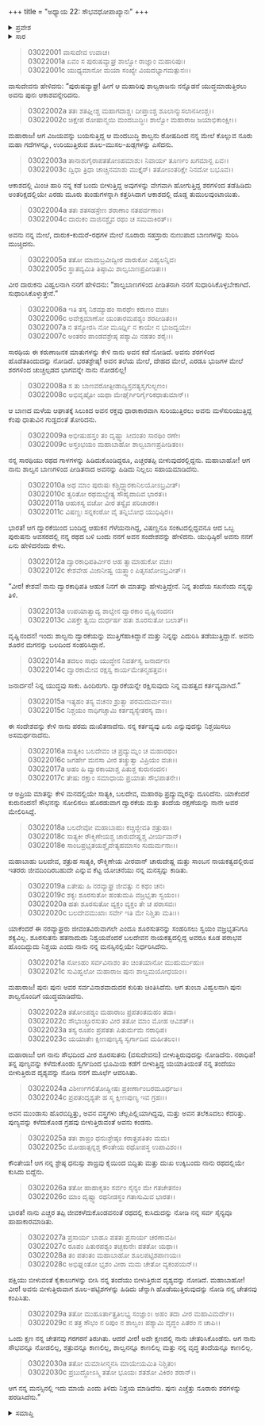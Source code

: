 +++
title = "ಅಧ್ಯಾಯ 22: ಸೌಭವಧೋಪಾಖ್ಯಾನಃ"
+++

<details><summary>ಪ್ರವೇಶ</summary>


।।   ಓಂ ಓಂ ನಮೋ ನಾರಾಯಣಾಯ।।   ಶ್ರೀ ವೇದವ್ಯಾಸಾಯ ನಮಃ ।।

ಶ್ರೀ ಕೃಷ್ಣದ್ವೈಪಾಯನ ವೇದವ್ಯಾಸ ವಿರಚಿತ  

**ಶ್ರೀ ಮಹಾಭಾರತ**

**ಆರಣ್ಯಕ ಪರ್ವ**

**ಕೈರಾತ ಪರ್ವ**

**ಅಧ್ಯಾಯ 22**

</details>


<details><summary>ಸಾರ</summary>

ಕೃಷ್ಣ-ಶಾಲ್ವರ ಮಾಯಾ ಯುದ್ಧವು ಮುಂದುವರೆದುದು (1-30).

</details>


> 03022001 ವಾಸುದೇವ ಉವಾಚ।  
03022001a ಏವಂ ಸ ಪುರುಷವ್ಯಾಘ್ರ ಶಾಲ್ವೋ ರಾಜ್ಞಾಂ ಮಹಾರಿಪುಃ।  
03022001c ಯುಧ್ಯಮಾನೋ ಮಯಾ ಸಂಖ್ಯೇ ವಿಯದಭ್ಯಾಗಮತ್ಪುನಃ।।

ವಾಸುದೇವನು ಹೇಳಿದನು: “ಪುರುಷವ್ಯಾಘ್ರ! ಹೀಗೆ ಆ ಮಹಾರಿಪು ಶಾಲ್ವರಾಜನು ನನ್ನೊಡನೆ ಯುದ್ಧಮಾಡುತ್ತಿರಲು ಅವನು ಪುನಃ ಆಕಾಶವನ್ನೇರಿದನು.

> 03022002a ತತಃ ಶತಘ್ನೀಶ್ಚ ಮಹಾಗದಾಶ್ಚ।
	ದೀಪ್ತಾಂಶ್ಚ ಶೂಲಾನ್ಮುಸಲಾನಸೀಂಶ್ಚ।।  
> 03022002c ಚಿಕ್ಷೇಪ ರೋಷಾನ್ಮಯಿ ಮಂದಬುದ್ಧಿಃ।
	ಶಾಲ್ವೋ ಮಹಾರಾಜ ಜಯಾಭಿಕಾಂಕ್ಷೀ।।  

ಮಹಾರಾಜ! ಆಗ ವಿಜಯವನ್ನು ಬಯಸುತ್ತಿದ್ದ ಆ ಮಂದಬುದ್ಧಿ ಶಾಲ್ವನು ರೋಷದಿಂದ ನನ್ನ ಮೇಲೆ ಕೊಲ್ಲುವ ನೂರು ಮಹಾ ಗದೆಗಳನ್ನೂ, ಉರಿಯುತ್ತಿರುವ ಶೂಲ-ಮುಸಲ-ಖಡ್ಗಗಳನ್ನು ಎಸೆದನು.

> 03022003a ತಾನಾಶುಗೈರಾಪತತೋಽಹಮಾಶು।
	ನಿವಾರ್ಯ ತೂರ್ಣಂ ಖಗಮಾನ್ಖ ಏವ।।  
> 03022003c ದ್ವಿಧಾ ತ್ರಿಧಾ ಚಾಚ್ಚಿನಮಾಶು ಮುಕ್ತೈಸ್।
	ತತೋಽಂತರಿಕ್ಷೇ ನಿನದೋ ಬಭೂವ।।  

ಆಕಾಶದಲ್ಲಿ ಮಿಂಚಿ ಹಾರಿ ನನ್ನ ಕಡೆ ಬಂದು ಬೀಳುತ್ತಿದ್ದ ಅವುಗಳನ್ನು ವೇಗವಾಗಿ ಹೋಗುತ್ತಿದ್ದ ಶರಗಳಿಂದ ತಡೆಹಿಡಿದು ಅಂತರಿಕ್ಷದಲ್ಲಿಯೇ ಎರಡು ಮೂರು ತುಂಡುಗಳನ್ನಾಗಿ ಕತ್ತರಿಸಿದಾಗ ಆಕಾಶದಲ್ಲಿ ದೊಡ್ಡ ತುಮುಲವುಂಟಾಯಿತು.

> 03022004a ತತಃ ಶತಸಹಸ್ರೇಣ ಶರಾಣಾಂ ನತಪರ್ವಣಾಂ।   
03022004c ದಾರುಕಂ ವಾಜಿನಶ್ಚೈವ ರಥಂ ಚ ಸಮವಾಕಿರತ್।।

ಅವನು ನನ್ನ ಮೇಲೆ, ದಾರುಕ-ಕುದುರೆ-ರಥಗಳ ಮೇಲೆ ನೂರಾರು ಸಹಸ್ರಾರು ನುಣುಪಾದ ಬಾಣಗಳನ್ನು ಸುರಿಸಿ ಮುಚ್ಚಿದನು.

> 03022005a ತತೋ ಮಾಮಬ್ರವೀದ್ವೀರ ದಾರುಕೋ ವಿಹ್ವಲನ್ನಿವ।  
03022005c ಸ್ಥಾತವ್ಯಮಿತಿ ತಿಷ್ಠಾಮಿ ಶಾಲ್ವಬಾಣಪ್ರಪೀಡಿತಃ।।

ವೀರ ದಾರುಕನು ವಿಹ್ವಲನಾಗಿ ನನಗೆ ಹೇಳಿದನು: “ಶಾಲ್ವಬಾಣಗಳಿಂದ ಪೀಡಿತನಾಗಿ ನನಗೆ ಸುಧಾರಿಸಿಕೊಳ್ಳಬೇಕಾಗಿದೆ. ಸುಧಾರಿಸಿಕೊಳ್ಳುತ್ತೇನೆ.”

> 03022006a ಇತಿ ತಸ್ಯ ನಿಶಮ್ಯಾಹಂ ಸಾರಥೇಃ ಕರುಣಂ ವಚಃ।  
03022006c ಅವೇಕ್ಷಮಾಣೋ ಯಂತಾರಮಪಶ್ಯಂ ಶರಪೀಡಿತಂ।।   
03022007a ನ ತಸ್ಯೋರಸಿ ನೋ ಮೂರ್ಧ್ನಿ ನ ಕಾಯೇ ನ ಭುಜದ್ವಯೇ।  
03022007c ಅಂತರಂ ಪಾಂಡವಶ್ರೇಷ್ಠ ಪಶ್ಯಾಮಿ ನಹತಂ ಶರೈಃ।।

ಸಾರಥಿಯ ಈ ಕರುಣಾಜನಕ ಮಾತುಗಳನ್ನು ಕೇಳಿ ನಾನು ಅವನ ಕಡೆ ನೋಡಿದೆ. ಅವನು ಶರಗಳಿಂದ ಹೊಡೆತತಿಂದುದನ್ನು ನೋಡಿದೆ. ಭರತಶ್ರೇಷ್ಠ! ಅವನ ತಲೆಯ ಮೇಲೆ, ದೇಹದ ಮೇಲೆ, ಎರಡೂ ಭುಜಗಳ ಮೇಲೆ ಶರಗಳಿಂದ ಚುಚ್ಚಲ್ಪಡದ ಭಾಗವನ್ನೇ ನಾನು ನೋಡಲಿಲ್ಲ!

> 03022008a ಸ ತು ಬಾಣವರೋತ್ಪೀಡಾದ್ವಿಸ್ರವತ್ಯಸೃಗುಲ್ಬಣಂ।   
03022008c ಅಭಿವೃಷ್ಟೋ ಯಥಾ ಮೇಘೈರ್ಗಿರಿರ್ಗೈರಿಕಧಾತುಮಾನ್।।

ಆ ಬಾಣದ ಮಳೆಯ ಆಘಾತಕ್ಕೆ ಸಿಲುಕಿದ ಅವನ ರಕ್ತವು ಧಾರಾಕಾರವಾಗಿ ಸುರಿಯುತ್ತಿರಲು ಅವನು ಮಳೆಸುರಿಯುತ್ತಿದ್ದ ಕೆಂಪು ಧಾತುವಿನ ಗುಡ್ದದಂತೆ ತೋರಿದನು.

> 03022009a ಅಭೀಷುಹಸ್ತಂ ತಂ ದೃಷ್ಟ್ವಾ ಸೀದಂತಂ ಸಾರಥಿಂ ರಣೇ।  
03022009c ಅಸ್ತಂಭಯಂ ಮಹಾಬಾಹೋ ಶಾಲ್ವಬಾಣಪ್ರಪೀಡಿತಂ।।

ನನ್ನ ಸಾರಥಿಯು ರಥದ ಗಾಳಗಳನ್ನು ಹಿಡಿದುಕೊಂಡಿದ್ದರೂ, ಎಚ್ಚರತಪ್ಪಿ ಬೀಳುವುದರಲ್ಲಿದ್ದನು. ಮಹಾಬಾಹೋ! ಆಗ ನಾನು ಶಾಲ್ವನ ಬಾಣಗಳಿಂದ ಪೀಡಿತನಾದ ಅವನನ್ನು ಹಿಡಿದು ನಿಲ್ಲಲು ಸಹಾಯಮಾಡಿದೆನು.

> 03022010a ಅಥ ಮಾಂ ಪುರುಷಃ ಕಶ್ಚಿದ್ದ್ವಾರಕಾನಿಲಯೋಽಬ್ರವೀತ್।  
03022010c ತ್ವರಿತೋ ರಥಮಭ್ಯೇತ್ಯ ಸೌಹೃದಾದಿವ ಭಾರತ।।  
03022011a ಆಹುಕಸ್ಯ ವಚೋ ವೀರ ತಸ್ಯೈವ ಪರಿಚಾರಕಃ।  
03022011c ವಿಷಣ್ಣಃ ಸನ್ನಕಂಠೋ ವೈ ತನ್ನಿಬೋಧ ಯುಧಿಷ್ಠಿರ।।

ಭಾರತ! ಆಗ ದ್ವಾರಕೆಯಿಂದ ಬಂದಿದ್ದ ಆಹುಕನ ಗೆಳೆಯನಾಗಿದ್ದ, ವಿಷಣ್ಣನೂ ಸಂಕಟದಲ್ಲಿದ್ದವನೂ ಆದ ಒಬ್ಬ ಪುರುಷನು ಅವಸರದಲ್ಲಿ ನನ್ನ ರಥದ ಬಳಿ ಬಂದು ನನಗೆ ಅವನ ಸಂದೇಶವನ್ನು ಹೇಳಿದನು. ಯುಧಿಷ್ಠಿರ! ಅವನು ನನಗೆ ಏನು ಹೇಳಿದನೆಂದು ಕೇಳು.

> 03022012a ದ್ವಾರಕಾಧಿಪತಿರ್ವೀರ ಆಹ ತ್ವಾಮಾಹುಕೋ ವಚಃ।  
03022012c ಕೇಶವೇಹ ವಿಜಾನೀಷ್ವ ಯತ್ತ್ವಾಂ ಪಿತೃಸಖೋಽಬ್ರವೀತ್।।

“ವೀರ! ಕೇಶವ! ನಾನು ದ್ವಾರಕಾಧಿಪತಿ ಆಹುಕ ನಿನಗೆ ಈ ಮಾತನ್ನು ಹೇಳುತ್ತಿದ್ದೇನೆ. ನಿನ್ನ ತಂದೆಯ ಸಖನೆಂದು ನನ್ನನ್ನು ತಿಳಿ.

> 03022013a ಉಪಯಾತ್ವಾದ್ಯ ಶಾಲ್ವೇನ ದ್ವಾರಕಾಂ ವೃಷ್ಣಿನಂದನ।  
03022013c ವಿಷಕ್ತೇ ತ್ವಯಿ ದುರ್ಧರ್ಷ ಹತಃ ಶೂರಸುತೋ ಬಲಾತ್।।

ವೃಷ್ಣಿನಂದನ! ಇಂದು ಶಾಲ್ವನು ದ್ವಾರಕೆಯನ್ನು ಮುತ್ತಿಗೆಹಾಕಿದ್ದಾನೆ ಮತ್ತು ನಿನ್ನನ್ನು ಎದುರಿಸಿ ತಡೆಯುತ್ತಿದ್ದಾನೆ. ಅವನು ಶೂರನ ಮಗನನ್ನು ಬಲದಿಂದ ಸಂಹರಿಸಿದ್ದಾನೆ.

> 03022014a ತದಲಂ ಸಾಧು ಯುದ್ಧೇನ ನಿವರ್ತಸ್ವ ಜನಾರ್ದನ।  
03022014c ದ್ವಾರಕಾಮೇವ ರಕ್ಷಸ್ವ ಕಾರ್ಯಮೇತನ್ಮಹತ್ತವ।।

ಜನಾರ್ದನ! ನಿನ್ನ ಯುದ್ಧವು ಸಾಕು. ಹಿಂದಿರುಗು. ದ್ವಾರಕೆಯನ್ನೇ ರಕ್ಷಿಸುವುದು ನಿನ್ನ ಮಹತ್ವದ ಕರ್ತವ್ಯವಾಗಿದೆ.”

> 03022015a ಇತ್ಯಹಂ ತಸ್ಯ ವಚನಂ ಶ್ರುತ್ವಾ ಪರಮದುರ್ಮನಾಃ।  
03022015c ನಿಶ್ಚಯಂ ನಾಧಿಗಚ್ಚಾಮಿ ಕರ್ತವ್ಯಸ್ಯೇತರಸ್ಯ ವಾ।।

ಈ ಸಂದೇಶವನ್ನು ಕೇಳಿ ನಾನು ಪರಮ ದುಃಖಿತನಾದೆನು. ನನ್ನ ಕರ್ತವ್ಯವು ಏನು ಎನ್ನುವುದನ್ನು ನಿಶ್ಚಯಿಸಲು ಅಸಮರ್ಥನಾದೆನು.

> 03022016a ಸಾತ್ಯಕಿಂ ಬಲದೇವಂ ಚ ಪ್ರದ್ಯುಮ್ನಂ ಚ ಮಹಾರಥಂ।  
03022016c ಜಗರ್ಹೇ ಮನಸಾ ವೀರ ತಚ್ಶ್ರುತ್ವಾ ವಿಪ್ರಿಯಂ ವಚಃ।।  
03022017a ಅಹಂ ಹಿ ದ್ವಾರಕಾಯಾಶ್ಚ ಪಿತುಶ್ಚ ಕುರುನಂದನ।   
03022017c ತೇಷು ರಕ್ಷಾಂ ಸಮಾಧಾಯ ಪ್ರಯಾತಃ ಸೌಭಪಾತನೇ।।

ಆ ಅಪ್ರಿಯ ಮಾತನ್ನು ಕೇಳಿ ಮನದಲ್ಲಿಯೇ ಸಾತ್ಯಕಿ, ಬಲದೇವ, ಮಹಾರಥಿ ಪ್ರದ್ಯುಮ್ನರನ್ನು ದೂರಿದೆನು. ಯಾಕೆಂದರೆ ಕುರುನಂದನ! ಸೌಭನನ್ನು ಸೋಲಿಸಲು ಹೊರಡುವಾಗ ದ್ವಾರಕೆಯ ಮತ್ತು ತಂದೆಯ ರಕ್ಷಣೆಯನ್ನು ನಾನೇ ಅವರ ಮೇಲಿರಿಸಿದ್ದೆ.

> 03022018a ಬಲದೇವೋ ಮಹಾಬಾಹುಃ ಕಚ್ಚಿಜ್ಜೀವತಿ ಶತ್ರುಹಾ।  
03022018c ಸಾತ್ಯಕೀ ರೌಕ್ಮಿಣೇಯಶ್ಚ ಚಾರುದೇಷ್ಣಶ್ಚ ವೀರ್ಯವಾನ್।   
03022018e ಸಾಂಬಪ್ರಭೃತಯಶ್ಚೈವೇತ್ಯಹಮಾಸಂ ಸುದುರ್ಮನಾಃ।।

ಮಹಾಬಾಹು ಬಲದೇವ, ಶತ್ರುಹ ಸಾತ್ಯಕಿ, ರೌಕ್ಮಿಣೇಯ ವೀರವಾನ್ ಚಾರುದೇಷ್ಣ ಮತ್ತು ಸಾಂಬನ ನಾಯಕತ್ವದಲ್ಲಿರುವ ಇತರರು ಜೀವದಿಂದಿರಬಹುದೇ ಎನ್ನುವ ಕೆಟ್ಟ ಯೋಚನೆಯು ನನ್ನ ಮನಸ್ಸನ್ನು ಕಾಡಿತು.

> 03022019a ಏತೇಷು ಹಿ ನರವ್ಯಾಘ್ರ ಜೀವತ್ಸು ನ ಕಥಂ ಚನ।  
03022019c ಶಕ್ಯಃ ಶೂರಸುತೋ ಹಂತುಮಪಿ ವಜ್ರಭೃತಾ ಸ್ವಯಂ।।  
03022020a ಹತಃ ಶೂರಸುತೋ ವ್ಯಕ್ತಂ ವ್ಯಕ್ತಂ ತೇ ಚ ಪರಾಸವಃ।  
03022020c ಬಲದೇವಮುಖಾಃ ಸರ್ವೇ ಇತಿ ಮೇ ನಿಶ್ಚಿತಾ ಮತಿಃ।।

ಯಾಕೆಂದರೆ ಈ ನರವ್ಯಾಘ್ರರು ಜೀವಂತವಿರುವಾಗಲೇ ಎಂದೂ ಶೂರಸುತನನ್ನು ಸಂಹರಿಸಲು ಸ್ವಯಂ ವಜ್ರಭೃತನಿಗೂ ಶಕ್ಯವಿಲ್ಲ. ಶೂರಸುತನು ಹತನಾದುದು ನಿಶ್ವಯವೆಂದರೆ ಬಲದೇವನ ನಾಯಕತ್ವದಲ್ಲಿದ್ದ ಅವರೂ ಕೂಡ ಪರಾಭವ ಹೊಂದಿದ್ದುದು ನಿಶ್ಚಯ ಎಂದು ನಾನು ನನ್ನ ಮನಸ್ಸಿನಲ್ಲಿಯೇ ನಿರ್ಧರಿಸಿದೆನು.

> 03022021a ಸೋಽಹಂ ಸರ್ವವಿನಾಶಂ ತಂ ಚಿಂತಯಾನೋ ಮುಹುರ್ಮುಹುಃ।  
03022021c ಸುವಿಹ್ವಲೋ ಮಹಾರಾಜ ಪುನಃ ಶಾಲ್ವಮಯೋಧಯಂ।।

ಮಹಾರಾಜ! ಪುನಃ ಪುನಃ ಅವರ ಸರ್ವವಿನಾಶವಾದುದರ ಕುರಿತು ಚಿಂತಿಸಿದೆನು. ಆಗ ತುಂಬಾ ವಿಹ್ವಲನಾಗಿ ಪುನಃ ಶಾಲ್ವನೊಂದಿಗೆ ಯುದ್ಧಮಾಡಿದೆನು.

> 03022022a ತತೋಽಪಶ್ಯಂ ಮಹಾರಾಜ ಪ್ರಪತಂತಮಹಂ ತದಾ।  
03022022c ಸೌಭಾಚ್ಛೂರಸುತಂ ವೀರ ತತೋ ಮಾಂ ಮೋಹ ಆವಿಶತ್।।  
03022023a ತಸ್ಯ ರೂಪಂ ಪ್ರಪತತಃ ಪಿತುರ್ಮಮ ನರಾಧಿಪ।  
03022023c ಯಯಾತೇಃ ಕ್ಷೀಣಪುಣ್ಯಸ್ಯ ಸ್ವರ್ಗಾದಿವ ಮಹೀತಲಂ।।

ಮಹಾರಾಜ! ಆಗ ನಾನು ಸೌಭದಿಂದ ವೀರ ಶೂರಸುತನು (ವಸುದೇವನು) ಬೀಳುತ್ತಿರುವುದನ್ನು ನೋಡಿದೆನು. ನರಾಧಿಪ! ತನ್ನ ಪುಣ್ಯವನ್ನು ಕಳೆದುಕೊಂಡು ಸ್ವರ್ಗದಿಂದ ಭೂಮಿಯ ಕಡೆಗೆ ಬೀಳುತ್ತಿದ್ದ ಯಯಾತಿಯಂತೆ ನನ್ನ ತಂದೆಯು ಬೀಳುತ್ತಿರುವ ದೃಶ್ಯವನ್ನು ನೋಡಿ ನನಗೆ ಮೂರ್ಛೆ ಆವರಿಸಿತು.

> 03022024a ವಿಶೀರ್ಣಗಲಿತೋಷ್ಣೀಷಃ ಪ್ರಕೀರ್ಣಾಂಬರಮೂರ್ಧಜಃ।   
03022024c ಪ್ರಪತಂದೃಶ್ಯತೇ ಹ ಸ್ಮ ಕ್ಷೀಣಪುಣ್ಯ ಇವ ಗ್ರಹಃ।।

ಅವನ ಮುಂಡಾಸು ಹೊರಬಿದ್ದಿತ್ತು, ಅವನ ವಸ್ತ್ರಗಳು ಚೆಲ್ಲಪಿಲ್ಲಿಯಾಗಿದ್ದವು, ಮತ್ತು ಅವನ ತಲೆಕೂದಲು ಕೆದರಿತ್ತು. ಪುಣ್ಯವನ್ನು ಕಳೆದುಕೊಂಡ ಗ್ರಹವು ಬೀಳುತ್ತಿರುವಂತೆ ಅವನು ಕಂಡನು.

> 03022025a ತತಃ ಶಾಙ್ರಂ ಧನುಃಶ್ರೇಷ್ಠಂ ಕರಾತ್ಪ್ರಪತಿತಂ ಮಮ।  
03022025c ಮೋಹಾತ್ಸನ್ನಶ್ಚ ಕೌಂತೇಯ ರಥೋಪಸ್ಥ ಉಪಾವಿಶಂ।।

ಕೌಂತೇಯ! ಆಗ ನನ್ನ ಶ್ರೇಷ್ಠ ಧನುಸ್ಸು ಶಾಙ್ರವು ಕೈಯಿಂದ ಬಿದ್ದಿತು ಮತ್ತು ದುಃಖ ಉಕ್ಕಿಬಂದು ನಾನು ರಥದಲ್ಲಿಯೇ ಕುಸಿದು ಬಿದ್ದೆನು.

> 03022026a ತತೋ ಹಾಹಾಕೃತಂ ಸರ್ವಂ ಸೈನ್ಯಂ ಮೇ ಗತಚೇತನಂ।  
03022026c ಮಾಂ ದೃಷ್ಟ್ವಾ ರಥನೀಡಸ್ಥಂ ಗತಾಸುಮಿವ ಭಾರತ।।

ಭಾರತ! ನಾನು ಎಚ್ಚರ ತಪ್ಪಿ ಜೀವಕಳೆದುಕೊಂಡವನಂತೆ ರಥದಲ್ಲಿ ಕುಸಿದುದನ್ನು ನೋಡಿ ನನ್ನ ಸರ್ವ ಸೈನ್ಯವೂ ಹಾಹಾಕಾರಮಾಡಿತು.

> 03022027a ಪ್ರಸಾರ್ಯ ಬಾಹೂ ಪತತಃ ಪ್ರಸಾರ್ಯ ಚರಣಾವಪಿ।  
03022027c ರೂಪಂ ಪಿತುರಪಶ್ಯಂ ತಚ್ಛಕುನೇಃ ಪತತೋ ಯಥಾ।।  
03022028a ತಂ ಪತಂತಂ ಮಹಾಬಾಹೋ ಶೂಲಪಟ್ಟಿಶಪಾಣಯಃ।  
03022028c ಅಭಿಘ್ನಂತೋ ಭೃಶಂ ವೀರಾ ಮಮ ಚೇತೋ ವ್ಯಕಂಪಯನ್।।

ಪಕ್ಷಿಯು ಬೀಳುವಂತೆ ಕೈಕಾಲುಗಳನ್ನು ಬೀಸಿ ನನ್ನ ತಂದೆಯು ಬೀಳುತ್ತಿರುವ ದೃಶ್ಯವನ್ನು ನೋಡಿದೆ. ಮಹಾಬಾಹೋ! ವೀರ! ಅವನು ಬೀಳುತ್ತಿರುವಾಗ ಶೂಲ-ಪಟ್ಟಿಶಗಳನ್ನು ಹಿಡಿದು ಚೆನ್ನಾಗಿ ಹೊಡೆಯುತ್ತಿರುವುದನ್ನು ನೋಡಿ ನನ್ನ ಚೇತನವು ಕಂಪಿಸಿತು.

> 03022029a ತತೋ ಮುಹೂರ್ತಾತ್ಪ್ರತಿಲಭ್ಯ ಸಂಜ್ಞಾಂ।
	ಅಹಂ ತದಾ ವೀರ ಮಹಾವಿಮರ್ದೇ।।  
> 03022029c ನ ತತ್ರ ಸೌಭಂ ನ ರಿಪುಂ ನ ಶಾಲ್ವಂ।
	ಪಶ್ಯಾಮಿ ವೃದ್ಧಂ ಪಿತರಂ ನ ಚಾಪಿ।।  

ಒಂದು ಕ್ಷಣ ನನ್ನ ಚೇತನವು ಗರಗರನೆ ತಿರುಗಿತು. ಆದರೆ ವೀರ! ಅದೇ ಕ್ಷಣದಲ್ಲಿ ನಾನು ಚೇತರಿಸಿಕೊಂಡೆನು. ಆಗ ನಾನು ಸೌಭವನ್ನೂ ನೋಡಲಿಲ್ಲ, ಶತ್ರುವನ್ನೂ ಕಾಣಲಿಲ್ಲ, ಶಾಲ್ವನನ್ನೂ ಕಾಣಲಿಲ್ಲ ಮತ್ತು ನನ್ನ ವೃದ್ಧ ತಂದೆಯನ್ನೂ ಕಾಣಲಿಲ್ಲ.

> 03022030a ತತೋ ಮಮಾಸೀನ್ಮನಸಿ ಮಾಯೇಯಮಿತಿ ನಿಶ್ಚಿತಂ।  
03022030c ಪ್ರಬುದ್ಧೋಽಸ್ಮಿ ತತೋ ಭೂಯಃ ಶತಶೋ ವಿಕಿರಂ ಶರಾನ್।।

ಆಗ ನನ್ನ ಮನಸ್ಸಿನಲ್ಲಿ ಇದು ಮಾಯೆ ಎಂದು ತಿಳಿದು ನಿಶ್ಚಯ ಮಾಡಿದೆನು. ಪುನಃ ಎಚ್ಚೆತ್ತು ನೂರಾರು ಶರಗಳನ್ನು ಹರಡಿಸಿದೆನು.”

<details><summary>ಸಮಾಪ್ತಿ</summary>


ಇತಿ ಶ್ರೀ ಮಹಾಭಾರತೇ ಆರಣ್ಯಕಪರ್ವಣಿ ಕೈರಾತಪರ್ವಣಿ ಸೌಭವಧೋಪಾಖ್ಯಾನೇ ದ್ವಾವಿಂಶೋಽಧ್ಯಾಯಃ।  
ಇದು ಶ್ರೀ ಮಹಾಭಾರತದಲ್ಲಿ ಆರಣ್ಯಕಪರ್ವದಲ್ಲಿ ಕೈರಾತಪರ್ವದಲ್ಲಿ ಸೌಭವಧೋಪಾಖ್ಯಾನದಲ್ಲಿ ಇಪ್ಪತ್ತೆರಡನೆಯ ಅಧ್ಯಾಯವು.



</details>
